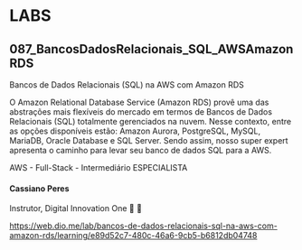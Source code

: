 # LABS

## 087_BancosDadosRelacionais_SQL_AWSAmazonRDS

Bancos de Dados Relacionais (SQL) na AWS com Amazon RDS

O Amazon Relational Database Service (Amazon RDS) provê uma das abstrações mais flexíveis do mercado em termos de Bancos de Dados Relacionais (SQL) totalmente gerenciados na nuvem. Nesse contexto, entre as opções disponíveis estão: Amazon Aurora, PostgreSQL, MySQL, MariaDB, Oracle Database e SQL Server. Sendo assim, nosso super expert apresenta o caminho para levar seu banco de dados SQL para a AWS.

AWS - Full-Stack - Intermediário
ESPECIALISTA
#### Cassiano Peres
Instrutor, Digital Innovation One
 

https://web.dio.me/lab/bancos-de-dados-relacionais-sql-na-aws-com-amazon-rds/learning/e89d52c7-480c-46a6-9cb5-b6812db04748
